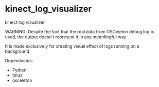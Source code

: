 # kinect_log_visualizer
kinect log visualizer

WARNING: Despite the fact that the real data from OSCeleton debug log is used, the output doesn't represent it in any meanfingful way.

It is made exclusively for creating visual effect of logs running on a background.

Dependncies:

* Python
* tmux
* osceleton
